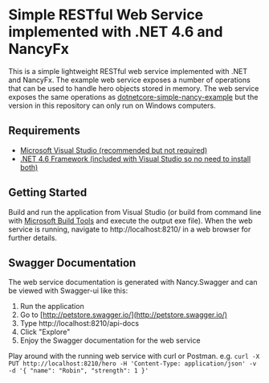 # Simple RESTful Web Service implemented with .NET 4.6 and NancyFx
This is a simple lightweight RESTful web service implemented with .NET and NancyFx. 
The example web service exposes a number of operations that can be used to handle hero objects stored in memory.
The web service exposes the same operations as [dotnetcore-simple-nancy-example](https://github.com/StefanRehder/dotnetcore-simple-nancy-example) but the version in this repository can only run on Windows computers.

## Requirements

- [Microsoft Visual Studio (recommended but not required)](https://visualstudio.microsoft.com/) 
- [.NET 4.6 Framework (included with Visual Studio so no need to install both)](http://go.microsoft.com/fwlink/?LinkId=528259)

## Getting Started
Build and run the application from Visual Studio (or build from command line with [Microsoft Build Tools](http://www.microsoft.com/en-us/download/details.aspx?id=48159) and execute the output exe file). When the web service is running, navigate to http://localhost:8210/ in a web browser for further details.

## Swagger Documentation
The web service documentation is generated with Nancy.Swagger and can be viewed with Swagger-ui like this:
1. Run the application
2. Go to [http://petstore.swagger.io/](http://petstore.swagger.io/)
3. Type http://localhost:8210/api-docs
4. Click "Explore"
5. Enjoy the Swagger documentation for the web service

Play around with the running web service with curl or Postman.
e.g. `curl -X PUT http://localhost:8210/hero -H 'Content-Type: application/json' -v -d '{ "name": "Robin", "strength": 1 }'`
